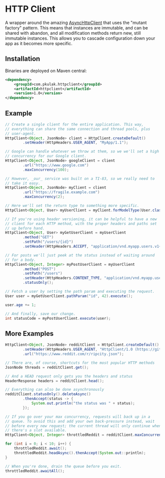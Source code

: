 HTTP Client
===========

A wrapper around the amazing [AsyncHttpClient](https://github.com/AsyncHttpClient/async-http-client) that uses the
"mutant factory" pattern. This means that instances are immutable, and can be shared with abandon, and all modification
methods return new, still immutable instances. This allows you to cascade configuration down your app as it becomes
more specific.

Installation
------------

Binaries are deployed on Maven central:

```xml
<dependency>
    <groupId>com.pkulak.httpclient</groupId>
    <artifactId>httpclient</artifactId>
    <version>1.0</version>
</dependency>
```

Example
-------

```java
// Create a single client for the entire application. This way,
// everything can share the same connection and thread pools, plus
// user-agent.
HttpClient<Object, JsonNode> client = HttpClient.createDefault()
        .setHeader(HttpHeaders.USER_AGENT, "MyApp/1.1");

// Google can handle whatever we throw at them, so we we'll set a high
// concurrency for our Google client.
HttpClient<Object, JsonNode> googleClient = client
        .url("https://www.google.com")
        .maxConcurrency(100);

// However, _our_ service was built on a TI-83, so we really need to
// take it easy.
HttpClient<Object, JsonNode> myClient = client
        .url("https://fragile.example.com")
        .maxConcurrency(2);

// Here we'll set the return type to something more specific.
HttpClient<Object, User> myUserClient = myClient.forModelType(User.class);

// If you're using header versioning, it can be helpful to have a new
// client for each HTTP method, with the proper headers and paths set
// up before hand.
HttpClient<Object, User> myGetUserClient = myUserClient
        .method("GET")
        .setPath("/users/{id}")
        .setHeader(HttpHeaders.ACCEPT, "application/vnd.myapp.users.v1+json");

// For posts we'll just peek at the status instead of waiting around
// for a body.
HttpClient<Object, Integer> myPostUserClient = myUserClient
        .method("POST")
        .setPath("/users")
        .setHeader(HttpHeaders.CONTENT_TYPE, "application/vnd.myapp.users.v1+json")
        .statusOnly();

// Fetch a user by setting the path param and executing the request.
User user = myGetUserClient.pathParam("id", 42).execute();

user.age += 1;

// And finally, save our change.
int statusCode = myPostUserClient.execute(user);
```

More Examples
-------------

```java
HttpClient<Object, JsonNode> redditClient = HttpClient.createDefault()
        .setHeader(HttpHeaders.USER_AGENT, "HttpClient/1.0 (https://github.com/pkulak/http-client)")
        .url("https://www.reddit.com/r/ripcity.json");

// There are, of course, shortcuts for the most popular HTTP methods
JsonNode threads = redditClient.get();

// And a HEAD request only gets you the headers and status
HeaderResponse headers = redditClient.head();

// Everything can also be done asynchronously
redditClient.statusOnly().deleteAsync()
        .thenAccept(status -> {
            System.out.println("the status was " + status);
        });

// If you go over your max concurrency, requests will back up in a
// queue. To avoid this and add your own back-pressure instead, wait
// before every new request; the current thread will only continue when
// there's a slot available.
HttpClient<Object, Integer> throttledReddit = redditClient.maxConcurrency(2).statusOnly();

for (int i = 0; i < 10; i++) {
    throttledReddit.await();
    throttledReddit.headAsync().thenAccept(System.out::println);
}

// When you're done, drain the queue before you exit.
throttledReddit.awaitAll();
```
